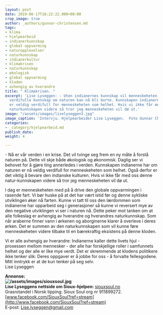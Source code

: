 ```yaml
---
layout: post
date: 2019-06-17T16:22:22.000+00:00
crop_image: true
author: _authors/gunnar-christensen.md
tags:
- klima
- hjelpearbeid
- indianerkunnskap
- global oppvarming
- naturopplevelser
- naturkunnskap
- indianerkultur
- klimakrisen
- naturkunnskap
- økologisk
- global oppvarming
- kloden
- avhengig av hverandre
title: " Klimakrisen. "
excerpt: 'Lise Lyseggen: - Uten indianernes kunnskap vil menneskeheten dø ut. Indianernes
  verdifulle kunnskap om naturen kan nå bli borte. Kunnskapen indianerne har om naturen
  er veldig verdifull for menneskeheten som helhet. Hvis vi ikke får med oss denne
  naturkunnskapen videre så tror jeg menneskeheten vil dø ut.'
image: "/assets/images/liselyseggen3.jpg"
image_caption: 'Intervju. Hjelpearbeider Lise Lyseggen.  Foto Gunnar Christensen:  '
categories:
- _category/hjelpearbeid.md
publish_date: 
weight: 4

---
```

\- Nå er vår verden i en krise. Det vil tvinge seg frem en ny måte å forstå naturen på. Dette vil skje både økologisk og økonomisk. Daglig ser vi behovet for å gjøre ting annerledes i verden. Kunnskapen indianerne har om naturen er nå veldig verdifull for menneskeheten som helhet. Også derfor er det viktig å bevare den indianske kulturen. Hvis vi ikke får med oss denne natur-kunnskapen videre så tror jeg menneskeheten vil dø ut.

I dag er menneskeheten med på å drive den globale oppvarmingen i rasende fart. Vi bør huske på at det har vært istid før og denne sykliske utviklingen øker nå farten. Kunne vi tatt til oss den lærdommen som indianerne har opparbeid seg i generasjoner så kunne vi reversert mye av den negative utviklingen vi ser i naturen nå. Dette peker mot tanken om at alle folkeslag er avhengig av hverandre og hverandres naturkunnskap. Som når araberne finner vann i ørkenen og aborginerne klarer å overleve i deres ørken. Det er summen av den naturkunnskapen som vil kunne føre menneskeheten videre tilbake til en bærekraftig eksistens på denne kloden.

Vi er alle avhengig av hverandre: Indianerne kaller dette livets hjul - prosessen mellom mennesker - der alle har forskjellige roller i samfunnets helhet og der alle er like mye verdt. Det er skremmende at klodens politikere ikke tenker slik: Deres oppgaver er å jobbe for oss - å forvalte fellesgodene. Mitt inntrykk er at de kun tenker på seg selv.  
Lise Lyseggen

**Annonse:  
**![/assets/images/siouxsoul.jpg](https://app.forestry.io/sites/afjoa9tu1jlglg/body-media//assets/images/siouxsoul.jpg)  
Lise Lyseggens nettside om Sioux-hjelpen**:** [siouxsoul.no](http://siouxsoul.no/)  
Grasrotandel i Norsk tipping: Sioux Soul org nr 911899272.  
[www.facebook.com/SiouxSoul?ref=stream](http://www.facebook.com/SiouxSoul?ref=stream)  
E-post: [Lise.lyseggen@gmail.com](mailto:www.liseslyseggen.com/)